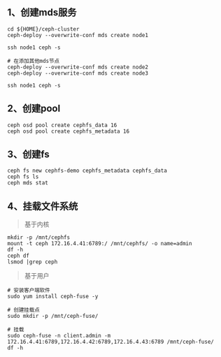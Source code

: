## 1、创建mds服务

```shell
cd ${HOME}/ceph-cluster
ceph-deploy --overwrite-conf mds create node1

ssh node1 ceph -s

# 在添加其他mds节点
ceph-deploy --overwrite-conf mds create node2
ceph-deploy --overwrite-conf mds create node3

ssh node1 ceph -s
```

## 2、创建pool

```shell
ceph osd pool create cephfs_data 16
ceph osd pool create cephfs_metadata 16
```

## 3、创建fs

```shell
ceph fs new cephfs-demo cephfs_metadata cephfs_data
ceph fs ls
ceph mds stat
```

## 4、挂载文件系统

>基于内核

```shell
mkdir -p /mnt/cephfs
mount -t ceph 172.16.4.41:6789:/ /mnt/cephfs/ -o name=admin
df -h
ceph df
lsmod |grep ceph
```
>基于用户

```shell
# 安装客户端软件
sudo yum install ceph-fuse -y

# 创建挂载点
sudo mkdir -p /mnt/ceph-fuse/

# 挂载
sudo ceph-fuse -n client.admin -m 172.16.4.41:6789,172.16.4.42:6789,172.16.4.43:6789 /mnt/ceph-fuse/
df -h
```